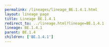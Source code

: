 ```yaml
---
permalink: /lineages/lineage_BE.1.4.1.html
layout: lineage_page
title: Lineage BE.1.4.1
redirect_to: ../lineage.html?lineage=BE.1.4.1
lineage: BE.1.4.1
parent: BE.1.4
children: ['BE.1.4.1']
---
```

